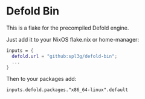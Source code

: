 # Defold Bin
This is a flake for the precompiled Defold engine.

Just add it to your NixOS flake.nix or home-manager:

```nix
inputs = {
  defold.url = "github:spl3g/defold-bin";
  ...
}
```

Then to your packages add:
```
inputs.defold.packages."x86_64-linux".default
```
